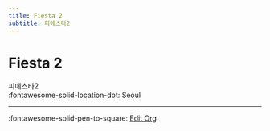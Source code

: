 ```yaml
---
title: Fiesta 2
subtitle: 피에스타2
---
```


# Fiesta 2

피에스타2  
:fontawesome-solid-location-dot: Seoul  


---

:fontawesome-solid-pen-to-square: [Edit Org](https://github.com/swingdance/orgs/issues/new?assignees=&labels=update+org&projects=&template=03-update_entity.yml&title=Update%20Org%3A%20ko_KR%20%E2%80%A2%20Fiesta%202&region=ko_KR&id=fiesta-2&name=Fiesta%202)
